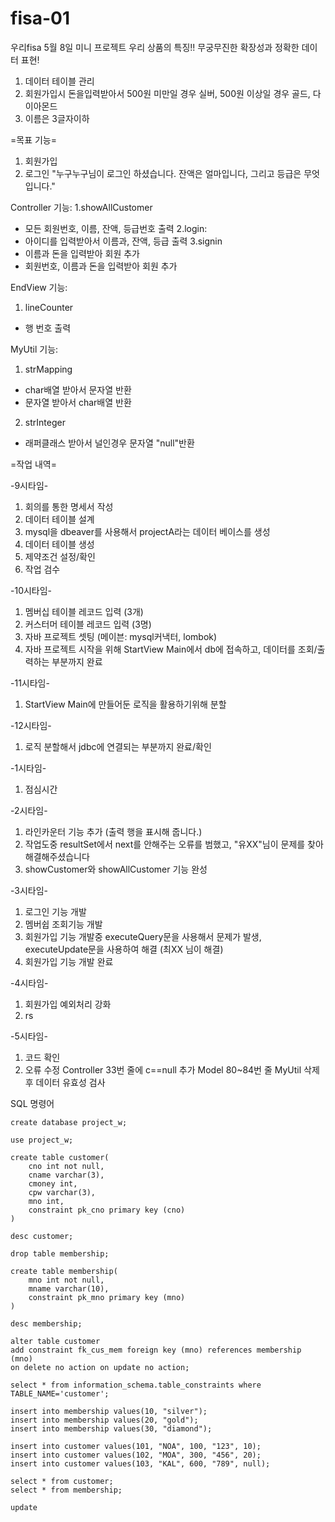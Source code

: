 # fisa-01
우리fisa 5월 8일 미니 프로젝트
우리 상품의 특징!! 무궁무진한 확장성과 정확한 데이터 표현!

1. 데이터 테이블 관리
2. 회원가입시 돈을입력받아서 500원 미만일 경우 실버, 500원 이상일 경우 골드, 다이아몬드
3. 이름은 3글자이하

=목표 기능=
1. 회원가입
2. 로그인 "누구누구님이 로그인 하셨습니다. 잔액은 얼마입니다, 그리고 등급은 무엇입니다."

Controller 기능:
1.showAllCustomer
 - 모든 회원번호, 이름, 잔액, 등급번호 출력
2.login:
 - 아이디를 입력받아서 이름과, 잔액, 등급 출력
3.signin
 - 이름과 돈을 입력받아 회원 추가
 - 회원번호, 이름과 돈을 입력받아 회원 추가

EndView 기능:
1. lineCounter
 - 행 번호 출력

MyUtil 기능:
1. strMapping
 - char배열 받아서 문자열 반환
 - 문자열 받아서 char배열 반환
2. strInteger
 - 래퍼클래스 받아서 널인경우 문자열 "null"반환

=작업 내역=

-9시타임-
1. 회의를 통한 명세서 작성
2. 데이터 테이블 설계
3. mysql을 dbeaver를 사용해서 projectA라는 데이터 베이스를 생성
4. 데이터 테이블 생성
5. 제약조건 설정/확인
6. 작업 검수

-10시타임-
1. 멤버십 테이블 레코드 입력 (3개)
2. 커스터머 테이블 레코드 입력 (3명)
3. 자바 프로젝트 셋팅 (메이븐: mysql커낵터, lombok)
4. 자바 프로젝트 시작을 위해 StartView Main에서 db에 접속하고, 데이터를 조회/출력하는 부분까지 완료

-11시타임-
1. StartView Main에 만들어둔 로직을 활용하기위해 분할

-12시타임-
1. 로직 분할해서 jdbc에 연결되는 부분까지 완료/확인

-1시타임-
1. 점심시간

-2시타임-
1. 라인카운터 기능 추가 (출력 행을 표시해 줍니다.)
2. 작업도중 resultSet에서 next를 안해주는 오류를 범했고, "유XX"님이 문제를 찾아 해결해주셨습니다
3. showCustomer와 showAllCustomer 기능 완성

-3시타임-
1. 로그인 기능 개발
2. 멤버쉽 조회기능 개발
3. 회원가입 기능 개발중 executeQuery문을 사용해서 문제가 발생, executeUpdate문을 사용하여 해결 (최XX 님이 해결)
4. 회원가입 기능 개발 완료

-4시타임-
1. 회원가입 예외처리 강화
2. rs

-5시타임-
1. 코드 확인
2. 오류 수정
Controller 33번 줄에 c==null 추가
Model 80~84번 줄 MyUtil 삭제 후 데이터 유효성 검사



SQL 명령어
```
create database project_w;

use project_w;

create table customer(
	cno int not null,
	cname varchar(3),
	cmoney int,
	cpw varchar(3),
	mno int,
	constraint pk_cno primary key (cno)
)

desc customer;

drop table membership;

create table membership(
	mno int not null,
	mname varchar(10),
	constraint pk_mno primary key (mno)
)

desc membership;

alter table customer 
add constraint fk_cus_mem foreign key (mno) references membership (mno)
on delete no action on update no action;

select * from information_schema.table_constraints where TABLE_NAME='customer';

insert into membership values(10, "silver");
insert into membership values(20, "gold");
insert into membership values(30, "diamond");

insert into customer values(101, "NOA", 100, "123", 10);
insert into customer values(102, "MOA", 300, "456", 20);
insert into customer values(103, "KAL", 600, "789", null);

select * from customer;
select * from membership;

update 
```
